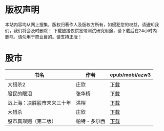 # 版权声明

本站内容均从网上搜集，版权归著作人及版权方所有，如侵犯您的权益，请通知我们，我们将会及时删除！ 下载链接仅供宽带测试研究用途，请下载后在24小时内删除，请勿用于商业目的。请支持正版！

# 股市

| 书名 | 作者 | epub/mobi/azw3 |
| --- | --- | --- |
| 大猎杀2 | 庄欣 | [下载](https://url89.ctfile.com/f/31084289-1357024588-69ffa1?p=8866) |
| 股民的眼泪 | 张华桥 | [下载](https://url89.ctfile.com/f/31084289-1357021027-4f3e9a?p=8866) |
| 战上海：决胜股市未来三十年 | 洪榕 | [下载](https://url89.ctfile.com/f/31084289-1357012420-375410?p=8866) |
| 大猎杀 | 庄欣 | [下载](https://url89.ctfile.com/f/31084289-1357006630-919838?p=8866) |
| 股市真规则（第二版） | 帕特・多尔西 | [下载](https://url89.ctfile.com/f/31084289-1357005952-b622fa?p=8866) |
